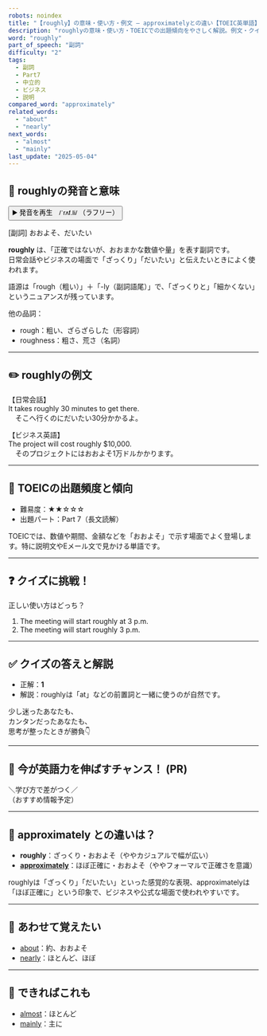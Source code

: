 ```yaml
---
robots: noindex
title: "【roughly】の意味・使い方・例文 ― approximatelyとの違い【TOEIC英単語】"
description: "roughlyの意味・使い方・TOEICでの出題傾向をやさしく解説。例文・クイズ付きでapproximatelyとの違いもわかりやすく学べます。"
word: "roughly"
part_of_speech: "副詞"
difficulty: "2"
tags:
  - 副詞
  - Part7
  - 中立的
  - ビジネス
  - 説明
compared_word: "approximately"
related_words:
  - "about"
  - "nearly"
next_words:
  - "almost"
  - "mainly"
last_update: "2025-05-04"
---
```


## 🔰 roughlyの発音と意味

<button class="play-audio" onclick="playTTS('roughly')">
  <span class="play-audio-main">
    ▶️ 発音を再生　/ˈrʌf.li/
  </span>
  <span class="play-audio-sub">
    （ラフリー）
  </span>
</button>

[副詞] おおよそ、だいたい

**roughly** は、「正確ではないが、おおまかな数値や量」を表す副詞です。  
日常会話やビジネスの場面で「ざっくり」「だいたい」と伝えたいときによく使われます。

語源は「rough（粗い）」＋「-ly（副詞語尾）」で、「ざっくりと」「細かくない」というニュアンスが残っています。

他の品詞：  
- rough：粗い、ざらざらした（形容詞）
- roughness：粗さ、荒さ（名詞）

---

## ✏️ roughlyの例文

【日常会話】  
It takes roughly 30 minutes to get there.  
　そこへ行くのにだいたい30分かかるよ。

【ビジネス英語】  
The project will cost roughly $10,000.  
　そのプロジェクトにはおおよそ1万ドルかかります。

---

## 🎯 TOEICの出題頻度と傾向

- 難易度：★★☆☆☆
- 出題パート：Part 7（長文読解）

TOEICでは、数値や期間、金額などを「おおよそ」で示す場面でよく登場します。特に説明文やEメール文で見かける単語です。

---

## ❓ クイズに挑戦！

正しい使い方はどっち？

1. The meeting will start roughly at 3 p.m.  
2. The meeting will start roughly 3 p.m.

---

## ✅ クイズの答えと解説

- 正解：**1**
- 解説：roughlyは「at」などの前置詞と一緒に使うのが自然です。

少し迷ったあなたも、  
カンタンだったあなたも、  
思考が整ったときが勝負👇️

---

## 🚀 今が英語力を伸ばすチャンス！ (PR)

<div class="info-center">
＼学び方で差がつく／<br>  
（おすすめ情報予定）
</div>

---

## 🤔  approximately との違いは？

- **roughly**：ざっくり・おおよそ（ややカジュアルで幅が広い）
- **[approximately](/word/approximately)**：ほぼ正確に・おおよそ（ややフォーマルで正確さを意識）

roughlyは「ざっくり」「だいたい」といった感覚的な表現、approximatelyは「ほぼ正確に」という印象で、ビジネスや公式な場面で使われやすいです。

---

## 🧩 あわせて覚えたい

- [about](/word/about)：約、おおよそ
- [nearly](/word/nearly)：ほとんど、ほぼ

---

## 📖 できればこれも

- [almost](/word/almost)：ほとんど
- [mainly](/word/mainly)：主に

<!-- cvid: aid33_bid15 -->
